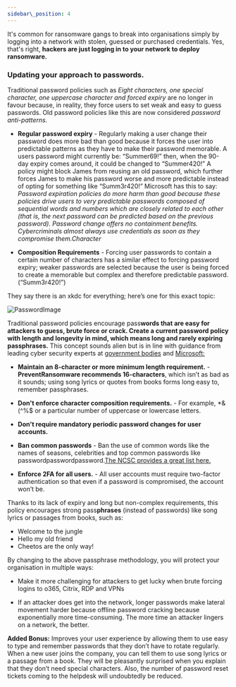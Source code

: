 ```yaml
---
sidebar\_position: 4
---
```


It's common for ransomware gangs to break into organisations simply by logging into a network with stolen, guessed or purchased credentials. Yes, that's right, **hackers are just logging in to your network to deploy ransomware.** 


### Updating your approach to passwords.

Traditional password policies such as _Eight characters, one special character, one uppercase character and forced expiry_ are no longer in favour because, in reality, they force users to set weak and easy to guess passwords. Old password policies like this are now considered _password anti-patterns._ 

- **Regular password expiry** - Regularly making a user change their password does more bad than good because it forces the user into predictable patterns as they have to make their password memorable. A users password might currently be: “Summer69!” then, when the 90-day expiry comes around, it could be changed to “Summer420!”  A policy might block James from reusing an old password, which further forces James to make his password worse and more predictable instead of opting for something like “Summ3r420!” Microsoft has this to say:
_Password expiration policies do more harm than good because these policies drive users to very predictable passwords composed of sequential words and numbers which are closely related to each other (that is, the next password can be predicted based on the previous password). Password change offers no containment benefits. Cybercriminals almost always use credentials as soon as they compromise them.Character_  

- **Composition Requirements** - Forcing user passwords to contain a certain number of characters has a similar effect to forcing password expiry; weaker passwords are selected because the user is being forced to create a memorable but complex and therefore predictable password. (“Summ3r420!”)


They say there is an xkdc for everything; here’s one for this exact topic:  

![PasswordImage][image-1]


Traditional password policies encourage  pass**words **that are easy for attackers to guess, brute force or crack. Create a current password policy with length and longevity in mind, which means long and rarely expiring pass**phrases.** This concept sounds alien but is in line with guidance from leading cyber security experts at [government bodies][1] and [Microsoft:][2]

- **Maintain an 8-character or more minimum length requirement.** - **PreventRansomware recommends 16-characters**, which isn’t as bad as it sounds; using song lyrics or quotes from books forms long easy to, remember passphrases.

- **Don't enforce character composition requirements.** - For example, \*&(^%$ or a particular number of uppercase or lowercase letters.

- **Don't require mandatory periodic password changes for user accounts.**

- **Ban common passwords** - Ban the use of common words like the names of seasons, celebrities and top common passwords like passwordpasswordpassword.[The NCSC provides a great list here.][3]

- **Enforce 2FA for all users.** - All user accounts must require two-factor authentication so that even if a password is compromised, the account won’t be.

Thanks to its lack of expiry and long but non-complex requirements, this policy encourages strong pass**phrases** (instead of passwords) like song lyrics or passages from books, such as:

- Welcome to the jungle
- Hello my old friend
- Cheetos are the only way!

By changing to the above passphrase methodology, you will protect your organisation in multiple ways:

- Make it more challenging for attackers to get lucky when brute forcing logins to o365, Citrix, RDP and VPNs

- If an attacker does get into the network, longer passwords make lateral movement harder because offline password cracking because exponentially more time-consuming. The more time an attacker lingers on a network, the better.

**Added Bonus:** Improves your user experience by allowing them to use easy to type and remember passwords that they don’t have to rotate regularly. When a new user joins the company, you can tell them to use song lyrics or a passage from a book. They will be pleasantly surprised when you explain that they don’t need special characters. Also, the number of password reset tickets coming to the helpdesk will undoubtedly be reduced.








[1]:	https://www.ncsc.gov.uk/blog-post/the-logic-behind-three-random-words
[2]:	https://docs.microsoft.com/en-us/microsoft-365/admin/misc/password-policy-recommendations?view=o365-worldwide#password-guidelines-for-administrators
[3]:	https://www.ncsc.gov.uk/blog-post/passwords-passwords-everywhere

[image-1]:	https://imgs.xkcd.com/comics/password_strength.png